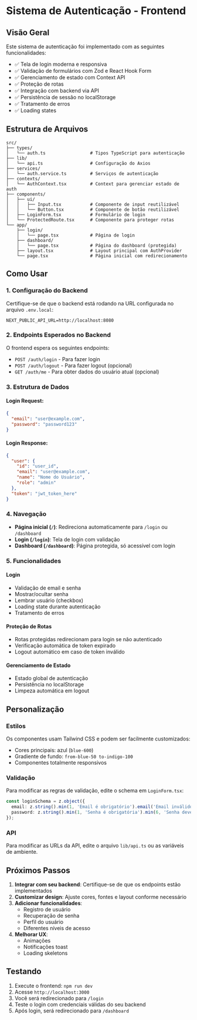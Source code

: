 # Sistema de Autenticação - Frontend

## Visão Geral

Este sistema de autenticação foi implementado com as seguintes funcionalidades:

- ✅ Tela de login moderna e responsiva
- ✅ Validação de formulários com Zod e React Hook Form
- ✅ Gerenciamento de estado com Context API
- ✅ Proteção de rotas
- ✅ Integração com backend via API
- ✅ Persistência de sessão no localStorage
- ✅ Tratamento de erros
- ✅ Loading states

## Estrutura de Arquivos

```
src/
├── types/
│   └── auth.ts                 # Tipos TypeScript para autenticação
├── lib/
│   └── api.ts                  # Configuração do Axios
├── services/
│   └── auth.service.ts         # Serviços de autenticação
├── contexts/
│   └── AuthContext.tsx         # Context para gerenciar estado de auth
├── components/
│   ├── ui/
│   │   ├── Input.tsx           # Componente de input reutilizável
│   │   └── Button.tsx          # Componente de botão reutilizável
│   ├── LoginForm.tsx           # Formulário de login
│   └── ProtectedRoute.tsx      # Componente para proteger rotas
└── app/
    ├── login/
    │   └── page.tsx            # Página de login
    ├── dashboard/
    │   └── page.tsx            # Página do dashboard (protegida)
    ├── layout.tsx              # Layout principal com AuthProvider
    └── page.tsx                # Página inicial com redirecionamento
```

## Como Usar

### 1. Configuração do Backend

Certifique-se de que o backend está rodando na URL configurada no arquivo `.env.local`:

```env
NEXT_PUBLIC_API_URL=http://localhost:8080
```

### 2. Endpoints Esperados no Backend

O frontend espera os seguintes endpoints:

- `POST /auth/login` - Para fazer login
- `POST /auth/logout` - Para fazer logout (opcional)
- `GET /auth/me` - Para obter dados do usuário atual (opcional)

### 3. Estrutura de Dados

#### Login Request:
```json
{
  "email": "user@example.com",
  "password": "password123"
}
```

#### Login Response:
```json
{
  "user": {
    "id": "user_id",
    "email": "user@example.com",
    "name": "Nome do Usuário",
    "role": "admin"
  },
  "token": "jwt_token_here"
}
```

### 4. Navegação

- **Página inicial (`/`)**: Redireciona automaticamente para `/login` ou `/dashboard`
- **Login (`/login`)**: Tela de login com validação
- **Dashboard (`/dashboard`)**: Página protegida, só acessível com login

### 5. Funcionalidades

#### Login
- Validação de email e senha
- Mostrar/ocultar senha
- Lembrar usuário (checkbox)
- Loading state durante autenticação
- Tratamento de erros

#### Proteção de Rotas
- Rotas protegidas redirecionam para login se não autenticado
- Verificação automática de token expirado
- Logout automático em caso de token inválido

#### Gerenciamento de Estado
- Estado global de autenticação
- Persistência no localStorage
- Limpeza automática em logout

## Personalização

### Estilos
Os componentes usam Tailwind CSS e podem ser facilmente customizados:
- Cores principais: azul (`blue-600`)
- Gradiente de fundo: `from-blue-50 to-indigo-100`
- Componentes totalmente responsivos

### Validação
Para modificar as regras de validação, edite o schema em `LoginForm.tsx`:

```typescript
const loginSchema = z.object({
  email: z.string().min(1, 'Email é obrigatório').email('Email inválido'),
  password: z.string().min(1, 'Senha é obrigatória').min(6, 'Senha deve ter pelo menos 6 caracteres'),
});
```

### API
Para modificar as URLs da API, edite o arquivo `lib/api.ts` ou as variáveis de ambiente.

## Próximos Passos

1. **Integrar com seu backend**: Certifique-se de que os endpoints estão implementados
2. **Customizar design**: Ajuste cores, fontes e layout conforme necessário
3. **Adicionar funcionalidades**: 
   - Registro de usuário
   - Recuperação de senha
   - Perfil do usuário
   - Diferentes níveis de acesso
4. **Melhorar UX**:
   - Animações
   - Notificações toast
   - Loading skeletons

## Testando

1. Execute o frontend: `npm run dev`
2. Acesse `http://localhost:3000`
3. Você será redirecionado para `/login`
4. Teste o login com credenciais válidas do seu backend
5. Após login, será redirecionado para `/dashboard`
